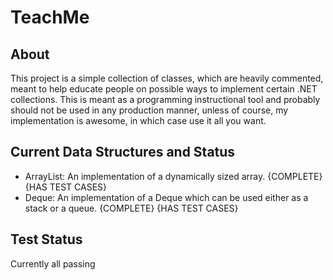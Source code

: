 TeachMe
=======

About
-----

This project is a simple collection of classes, which are heavily commented, meant to help educate people on
possible ways to implement certain .NET collections. This is meant as a programming instructional tool and 
probably should not be used in any production manner, unless of course, my implementation is awesome, in which
case use it all you want.

Current Data Structures and Status
-----------------------------------

* ArrayList: An implementation of a dynamically sized array. {COMPLETE} {HAS TEST CASES}
* Deque: An implementation of a Deque which can be used either as a stack or a queue. {COMPLETE} {HAS TEST CASES} 

Test Status
------------

Currently all passing